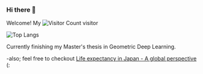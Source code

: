 ### Hi there 👋

<!--
**HuayuanSong/HuayuanSong** is a ✨ _special_ ✨ repository because its `README.md` (this file) appears on your GitHub profile.

Here are some ideas to get you started:

- 🔭 I’m currently working on ...
- 🌱 I’m currently learning ...
- 👯 I’m looking to collaborate on ...
- 🤔 I’m looking for help with ...
- 💬 Ask me about ...
- 📫 How to reach me: ...
- 😄 Pronouns: ...
- ⚡ Fun fact: ...
-->
Welcome! My ![Visitor Count](https://profile-counter.glitch.me/HuayuanSong/count.svg) visitor

![Top Langs](https://github-readme-stats.vercel.app/api/top-langs/?username=HuayuanSong&layout=compact)

Currently finishing my Master's thesis in Geometric Deep Learning.

-also; feel free to checkout [Life expectancy in Japan - A global perspective](https://thedingodile.github.io/jekyll/update/2023/05/01/Life_expectancy.html) (:
